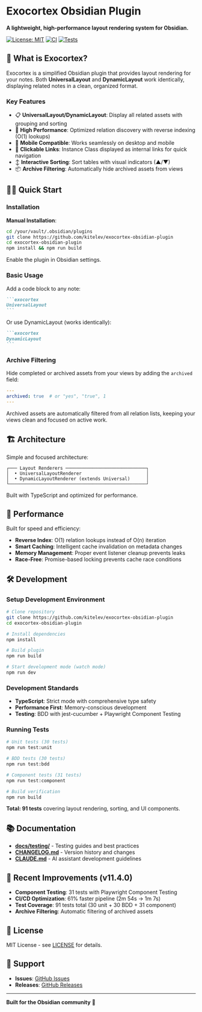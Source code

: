 # Exocortex Obsidian Plugin

**A lightweight, high-performance layout rendering system for Obsidian.**

[![License: MIT](https://img.shields.io/badge/License-MIT-yellow.svg)](./LICENSE)
[![CI](https://github.com/kitelev/exocortex-obsidian-plugin/actions/workflows/ci.yml/badge.svg)](https://github.com/kitelev/exocortex-obsidian-plugin/actions/workflows/ci.yml)
[![Tests](https://img.shields.io/badge/tests-76%20passing-success)](./specs/TEST-RESULTS.md)

## 🎯 What is Exocortex?

Exocortex is a simplified Obsidian plugin that provides layout rendering for your notes. Both **UniversalLayout** and **DynamicLayout** work identically, displaying related notes in a clean, organized format.

### Key Features

- 📋 **UniversalLayout/DynamicLayout**: Display all related assets with grouping and sorting
- 🚀 **High Performance**: Optimized relation discovery with reverse indexing (O(1) lookups)
- 📱 **Mobile Compatible**: Works seamlessly on desktop and mobile
- 🔗 **Clickable Links**: Instance Class displayed as internal links for quick navigation
- ↕️ **Interactive Sorting**: Sort tables with visual indicators (▲/▼)
- 📦 **Archive Filtering**: Automatically hide archived assets from views

## 🏃‍♂️ Quick Start

### Installation

**Manual Installation**:
```bash
cd /your/vault/.obsidian/plugins
git clone https://github.com/kitelev/exocortex-obsidian-plugin
cd exocortex-obsidian-plugin
npm install && npm run build
```

Enable the plugin in Obsidian settings.

### Basic Usage

Add a code block to any note:

````markdown
```exocortex
UniversalLayout
```
````

Or use DynamicLayout (works identically):

````markdown
```exocortex
DynamicLayout
```
````

### Archive Filtering

Hide completed or archived assets from your views by adding the `archived` field:

```yaml
---
archived: true  # or "yes", "true", 1
---
```

Archived assets are automatically filtered from all relation lists, keeping your views clean and focused on active work.

## 🏗️ Architecture

Simple and focused architecture:

```
┌─── Layout Renderers ──────────────────────────────┐
│  • UniversalLayoutRenderer                        │
│  • DynamicLayoutRenderer (extends Universal)      │
└───────────────────────────────────────────────────┘
```

Built with TypeScript and optimized for performance.

## 🚀 Performance

Built for speed and efficiency:

- **Reverse Index**: O(1) relation lookups instead of O(n) iteration
- **Smart Caching**: Intelligent cache invalidation on metadata changes
- **Memory Management**: Proper event listener cleanup prevents leaks
- **Race-Free**: Promise-based locking prevents cache race conditions

## 🛠️ Development

### Setup Development Environment

```bash
# Clone repository
git clone https://github.com/kitelev/exocortex-obsidian-plugin
cd exocortex-obsidian-plugin

# Install dependencies
npm install

# Build plugin
npm run build

# Start development mode (watch mode)
npm run dev
```

### Development Standards

- **TypeScript**: Strict mode with comprehensive type safety
- **Performance First**: Memory-conscious development
- **Testing**: BDD with jest-cucumber + Playwright Component Testing

### Running Tests

```bash
# Unit tests (30 tests)
npm run test:unit

# BDD tests (30 tests)
npm run test:bdd

# Component tests (31 tests)
npm run test:component

# Build verification
npm run build
```

**Total: 91 tests** covering layout rendering, sorting, and UI components.

## 📚 Documentation

- **[docs/testing/](./docs/)** - Testing guides and best practices
- **[CHANGELOG.md](./CHANGELOG.md)** - Version history and changes
- **[CLAUDE.md](./CLAUDE.md)** - AI assistant development guidelines

## 🌟 Recent Improvements (v11.4.0)

- **Component Testing**: 31 tests with Playwright Component Testing
- **CI/CD Optimization**: 61% faster pipeline (2m 54s → 1m 7s)
- **Test Coverage**: 91 tests total (30 unit + 30 BDD + 31 component)
- **Archive Filtering**: Automatic filtering of archived assets

## 📄 License

MIT License - see [LICENSE](./LICENSE) for details.

## 🤝 Support

- **Issues**: [GitHub Issues](https://github.com/kitelev/exocortex-obsidian-plugin/issues)
- **Releases**: [GitHub Releases](https://github.com/kitelev/exocortex-obsidian-plugin/releases)

---

**Built for the Obsidian community** 💜
